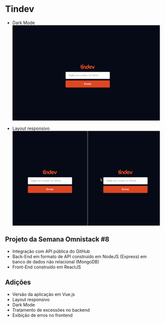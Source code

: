 # Tindev

* Dark Mode
![](darkmode.gif)

* Layout responsivo
![](isamatch.gif)

## Projeto da Semana Omnistack #8

* Integração com API pública do GitHub
* Back-End em formato de API construído em NodeJS (Express) em banco de dados não relacional (MongoDB)
* Front-End construído em ReactJS

## Adições

* Versão da aplicação em Vue.js
* Layout responsivo
* Dark Mode
* Tratamento de excessões no backend
* Exibição de erros no frontend